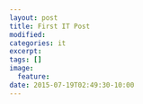 ```yaml
---
layout: post
title: First IT Post
modified:
categories: it
excerpt:
tags: []
image:
  feature:
date: 2015-07-19T02:49:30-10:00
---
```


